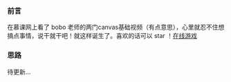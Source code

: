 ### 前言
 在慕课网上看了 bobo 老师的两门canvas基础视频（有点意思），心里就忍不住想搞点事情，说干就干吧！就这样诞生了。喜欢的话可以 star ！[在线游戏](http://sandbox.runjs.cn/show/aoo7ocnf)
### 思路
待更新...
